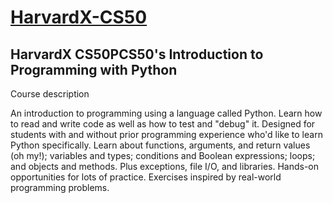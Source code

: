 # [HarvardX-CS50](https://pll.harvard.edu/course/cs50s-introduction-programming-python) 
## HarvardX CS50PCS50's Introduction to Programming with Python 

Course description

An introduction to programming using a language called Python. Learn how to read and write code as well as how to test and "debug" it. Designed for students with and without prior programming experience who'd like to learn Python specifically. Learn about functions, arguments, and return values (oh my!); variables and types; conditions and Boolean expressions; loops; and objects and methods. Plus exceptions, file I/O, and libraries. Hands-on opportunities for lots of practice. Exercises inspired by real-world programming problems.

 
